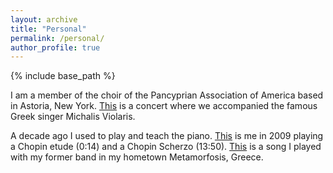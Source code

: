 ```yaml
---
layout: archive
title: "Personal"
permalink: /personal/
author_profile: true
---
```


{% include base_path %}

I am a member of the choir of the Pancyprian Association of America based in Astoria, New York. [This](https://www.youtube.com/watch?v=nHO4e8YG5II&t=6223s) is a concert where we accompanied the famous Greek singer Michalis Violaris.

A decade ago I used to play and teach the piano. [This](https://cuny547-my.sharepoint.com/:v:/g/personal/mgeorgiou_gradcenter_cuny_edu/EbtDoeF7qqFNnunpuGGckh0BV2-Yj_eXDrMs_19Jz1BmxA?e=ClXTiu) is me in 2009 playing a Chopin etude (0:14) and a Chopin Scherzo (13:50). [This](https://www.youtube.com/watch?v=Ptzuwc57JTA) is a song I played with my former band in my hometown Metamorfosis, Greece.
